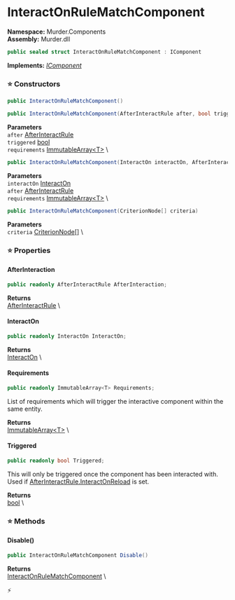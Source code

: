 # InteractOnRuleMatchComponent

**Namespace:** Murder.Components \
**Assembly:** Murder.dll

```csharp
public sealed struct InteractOnRuleMatchComponent : IComponent
```

**Implements:** _[IComponent](../../Bang/Components/IComponent.html)_

### ⭐ Constructors
```csharp
public InteractOnRuleMatchComponent()
```

```csharp
public InteractOnRuleMatchComponent(AfterInteractRule after, bool triggered, ImmutableArray<T> requirements)
```

**Parameters** \
`after` [AfterInteractRule](../../Murder/Components/AfterInteractRule.html) \
`triggered` [bool](https://learn.microsoft.com/en-us/dotnet/api/System.Boolean?view=net-7.0) \
`requirements` [ImmutableArray\<T\>](https://learn.microsoft.com/en-us/dotnet/api/System.Collections.Immutable.ImmutableArray-1?view=net-7.0) \

```csharp
public InteractOnRuleMatchComponent(InteractOn interactOn, AfterInteractRule after, ImmutableArray<T> requirements)
```

**Parameters** \
`interactOn` [InteractOn](../../Murder/Components/InteractOn.html) \
`after` [AfterInteractRule](../../Murder/Components/AfterInteractRule.html) \
`requirements` [ImmutableArray\<T\>](https://learn.microsoft.com/en-us/dotnet/api/System.Collections.Immutable.ImmutableArray-1?view=net-7.0) \

```csharp
public InteractOnRuleMatchComponent(CriterionNode[] criteria)
```

**Parameters** \
`criteria` [CriterionNode[]](../../Murder/Core/Dialogs/CriterionNode.html) \

### ⭐ Properties
#### AfterInteraction
```csharp
public readonly AfterInteractRule AfterInteraction;
```

**Returns** \
[AfterInteractRule](../../Murder/Components/AfterInteractRule.html) \
#### InteractOn
```csharp
public readonly InteractOn InteractOn;
```

**Returns** \
[InteractOn](../../Murder/Components/InteractOn.html) \
#### Requirements
```csharp
public readonly ImmutableArray<T> Requirements;
```

List of requirements which will trigger the interactive component within the same entity.

**Returns** \
[ImmutableArray\<T\>](https://learn.microsoft.com/en-us/dotnet/api/System.Collections.Immutable.ImmutableArray-1?view=net-7.0) \
#### Triggered
```csharp
public readonly bool Triggered;
```

This will only be triggered once the component has been interacted with.
            Used if [AfterInteractRule.InteractOnReload](../../Murder/Components/AfterInteractRule.html#InteractOnReload) is set.

**Returns** \
[bool](https://learn.microsoft.com/en-us/dotnet/api/System.Boolean?view=net-7.0) \
### ⭐ Methods
#### Disable()
```csharp
public InteractOnRuleMatchComponent Disable()
```

**Returns** \
[InteractOnRuleMatchComponent](../../Murder/Components/InteractOnRuleMatchComponent.html) \



⚡